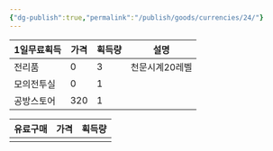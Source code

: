 ```yaml
---
{"dg-publish":true,"permalink":"/publish/goods/currencies/24/"}
---
```






| 1일무료획득 | 가격  | 획득량 | 설명       |
| ------ | --- | --- | -------- |
| 전리품    | 0   | 3   | 천문시계20레벨 |
| 모의전투실  | 0   | 1   |          |
| 공방스토어  | 320  | 1   |          |


| 유료구매 | 가격  | 획득량 |
| ---- | --- | --- |
|      |     |     |
